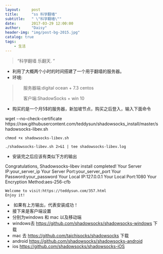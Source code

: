```yaml
---
layout:     post
title:      "ss 科学翻墙"
subtitle:   " \"科学翻墙\""
date:       2017-03-29 12:00:00
author:     "Daisy"
header-img: "img/post-bg-2015.jpg"
catalog: true
tags:
    - 生活
---
```


> “科学翻墙 乐翻天. ”

<ul>
 	<li>利用了大概两个小时的时间搭建了一个用于翻墙的服务器。</li>
 	<li>环境:</li>
</ul>
<blockquote>
<p style="text-align: left;">     服务器端:digital ocean + 7.3 centos</p>
<p style="text-align: left;">     客户端:ShadowSocks + win 10</p>
</blockquote>
<ul>
 	<li style="text-align: left;">购买的是一个月5$的服务器，新加坡节点，购买之后登入，输入下面命令</li>
</ul>
    wget --no-check-certificate https://raw.githubusercontent.com/teddysun/shadowsocks_install/master/shadowsocks-libev.sh
    
    chmod +x shadowsocks-libev.sh
    
    ./shadowsocks-libev.sh 2>&1 | tee shadowsocks-libev.log
<ul>
 	<li style="text-align: left;">安装完之后应该有类似下方的输出</li>
</ul>
	Congratulations, Shadowsocks-libev install completed!
	Your Server IP:your_server_ip
	Your Server Port:your_server_port
	Your Password:your_password
	Your Local IP:127.0.0.1
	Your Local Port:1080
	Your Encryption Method:aes-256-cfb
	
	Welcome to visit:https://teddysun.com/357.html
	Enjoy it!
<ul>
 	<li style="text-align: left;"> 如果有上方输出，代表安装成功！</li>
 	<li style="text-align: left;">接下来是客户端设置</li>
 	<li style="text-align: left;">分别为windows 和 mac 以及移动端</li>
 	<li style="text-align: left;">windows去 <a href="https://github.com/shadowsocks/shadowsocks-windows">https://github.com/shadowsocks/shadowsocks-windows</a> 下载</li>
 	<li style="text-align: left;">mac 去 <a href="https://github.com/taichisocks/shadowsocks">https://github.com/taichisocks/shadowsocks</a> 下载</li>
 	<li style="text-align: left;">android <a href="https://github.com/shadowsocks/shadowsocks-android">https://github.com/shadowsocks/shadowsocks-android</a></li>
 	<li style="text-align: left;">ios <a href="https://github.com/shadowsocks/shadowsocks-iOS">https://github.com/shadowsocks/shadowsocks-iOS</a></li>
</ul>